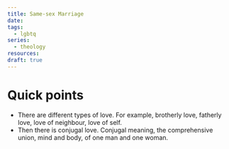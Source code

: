 ```yaml
---
title: Same-sex Marriage
date: 
tags:
  - lgbtq
series:
  - theology
resources: 
draft: true
---
```


# Quick points
- There are different types of love. For example, brotherly love, fatherly love, love of neighbour, love of self. 
- Then there is conjugal love. Conjugal meaning, the comprehensive union, mind and body, of one man and one woman.

